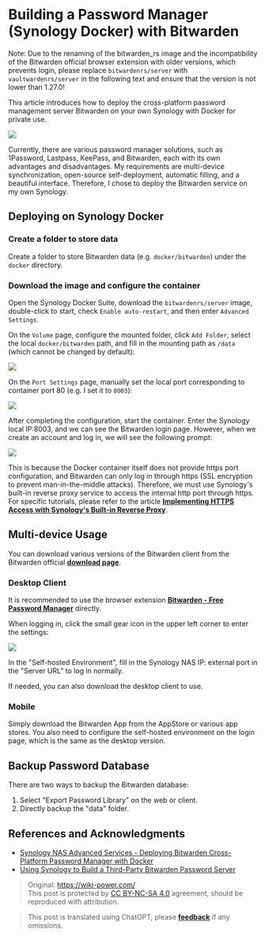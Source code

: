 # Building a Password Manager (Synology Docker) with Bitwarden

Note: Due to the renaming of the bitwarden_rs image and the incompatibility of the Bitwarden official browser extension with older versions, which prevents login, please replace `bitwardenrs/server` with `vaultwardenrs/server` in the following text and ensure that the version is not lower than 1.27.0!

This article introduces how to deploy the cross-platform password management server Bitwarden on your own Synology with Docker for private use.

![](https://f004.backblazeb2.com/file/wiki-media/img/20210503221838.png)

Currently, there are various password manager solutions, such as 1Password, Lastpass, KeePass, and Bitwarden, each with its own advantages and disadvantages. My requirements are multi-device synchronization, open-source self-deployment, automatic filling, and a beautiful interface. Therefore, I chose to deploy the Bitwarden service on my own Synology.

## Deploying on Synology Docker

### Create a folder to store data

Create a folder to store Bitwarden data (e.g. `docker/bitwarden`) under the `docker` directory.

### Download the image and configure the container

Open the Synology Docker Suite, download the `bitwardenrs/server` image, double-click to start, check `Enable auto-restart`, and then enter `Advanced Settings`.

On the `Volume` page, configure the mounted folder, click `Add Folder`, select the local `docker/bitwarden` path, and fill in the mounting path as `/data` (which cannot be changed by default):

![](https://f004.backblazeb2.com/file/wiki-media/img/20210503211711.png)

On the `Port Settings` page, manually set the local port corresponding to container port 80 (e.g. I set it to `8003`):

![](https://f004.backblazeb2.com/file/wiki-media/img/20210503211759.png)

After completing the configuration, start the container. Enter the Synology local IP:8003, and we can see the Bitwarden login page. However, when we create an account and log in, we will see the following prompt:

![](https://f004.backblazeb2.com/file/wiki-media/img/20210503212146.png)

This is because the Docker container itself does not provide https port configuration, and Bitwarden can only log in through https (SSL encryption to prevent man-in-the-middle attacks). Therefore, we must use Synology's built-in reverse proxy service to access the internal http port through https. For specific tutorials, please refer to the article [**Implementing HTTPS Access with Synology's Built-in Reverse Proxy**](https://wiki-power.com/en/%E7%94%A8%E7%BE%A4%E6%99%96%E8%87%AA%E5%B8%A6%E5%8F%8D%E5%90%91%E4%BB%A3%E7%90%86%E5%AE%9E%E7%8E%B0HTTPS%E8%AE%BF%E9%97%AE).

## Multi-device Usage

You can download various versions of the Bitwarden client from the Bitwarden official [**download page**](https://bitwarden.com/download/).

### Desktop Client

It is recommended to use the browser extension [**Bitwarden - Free Password Manager**](https://chrome.google.com/webstore/detail/bitwarden-free-password-m/nngceckbapebfimnlniiiahkandclblb) directly.

When logging in, click the small gear icon in the upper left corner to enter the settings:

![](https://f004.backblazeb2.com/file/wiki-media/img/20210503215149.png)

In the "Self-hosted Environment", fill in the Synology NAS IP: external port in the "Server URL" to log in normally.

If needed, you can also download the desktop client to use.

### Mobile

Simply download the Bitwarden App from the AppStore or various app stores. You also need to configure the self-hosted environment on the login page, which is the same as the desktop version.

## Backup Password Database

There are two ways to backup the Bitwarden database:

1. Select "Export Password Library" on the web or client.
2. Directly backup the "data" folder.

## References and Acknowledgments

- [Synology NAS Advanced Services - Deploying Bitwarden Cross-Platform Password Manager with Docker](https://www.ioiox.com/archives/70.html)
- [Using Synology to Build a Third-Party Bitwarden Password Server](https://ppgg.in/blog/10271.html#comment-8463)

> Original: <https://wiki-power.com/>  
> This post is protected by [CC BY-NC-SA 4.0](https://creativecommons.org/licenses/by/4.0/deed.en) agreement, should be reproduced with attribution.

> This post is translated using ChatGPT, please [**feedback**](https://github.com/linyuxuanlin/Wiki_MkDocs/issues/new) if any omissions.